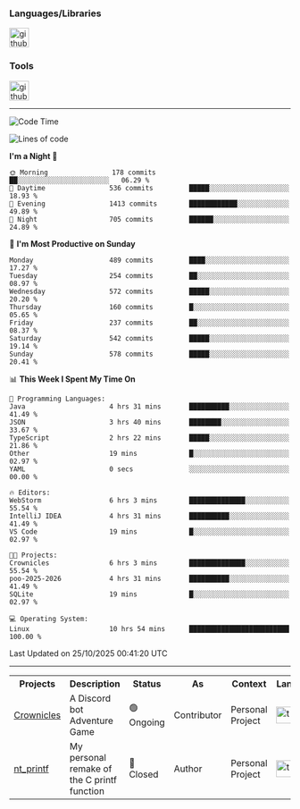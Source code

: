 <div>
    <h3>Languages/Libraries</h3>
    <img alt="github-chart" src="https://skillicons.dev/icons?i=c,py,js,ts,discordjs,html,css,md" height="35px">
</div>
<div>
    <h3>Tools</h3>
    <img alt="github-chart" src="https://skillicons.dev/icons?i=discord,git,github,gitlab,vim,vscode,webstorm,pycharm,ubuntu,pnpm,nodejs,docker" height="35px">
</div>

---
<!--START_SECTION:waka-->
![Code Time](http://img.shields.io/badge/Code%20Time-371%20hrs%2017%20mins-blue)

![Lines of code](https://img.shields.io/badge/From%20Hello%20World%20I%27ve%20Written-142.8%20thousand%20lines%20of%20code-blue)

**I'm a Night 🦉** 

```text
🌞 Morning                178 commits         ██░░░░░░░░░░░░░░░░░░░░░░░   06.29 % 
🌆 Daytime                536 commits         █████░░░░░░░░░░░░░░░░░░░░   18.93 % 
🌃 Evening                1413 commits        ████████████░░░░░░░░░░░░░   49.89 % 
🌙 Night                  705 commits         ██████░░░░░░░░░░░░░░░░░░░   24.89 % 
```
📅 **I'm Most Productive on Sunday** 

```text
Monday                   489 commits         ████░░░░░░░░░░░░░░░░░░░░░   17.27 % 
Tuesday                  254 commits         ██░░░░░░░░░░░░░░░░░░░░░░░   08.97 % 
Wednesday                572 commits         █████░░░░░░░░░░░░░░░░░░░░   20.20 % 
Thursday                 160 commits         █░░░░░░░░░░░░░░░░░░░░░░░░   05.65 % 
Friday                   237 commits         ██░░░░░░░░░░░░░░░░░░░░░░░   08.37 % 
Saturday                 542 commits         █████░░░░░░░░░░░░░░░░░░░░   19.14 % 
Sunday                   578 commits         █████░░░░░░░░░░░░░░░░░░░░   20.41 % 
```


📊 **This Week I Spent My Time On** 

```text
💬 Programming Languages: 
Java                     4 hrs 31 mins       ██████████░░░░░░░░░░░░░░░   41.49 % 
JSON                     3 hrs 40 mins       ████████░░░░░░░░░░░░░░░░░   33.67 % 
TypeScript               2 hrs 22 mins       █████░░░░░░░░░░░░░░░░░░░░   21.86 % 
Other                    19 mins             █░░░░░░░░░░░░░░░░░░░░░░░░   02.97 % 
YAML                     0 secs              ░░░░░░░░░░░░░░░░░░░░░░░░░   00.00 % 

🔥 Editors: 
WebStorm                 6 hrs 3 mins        ██████████████░░░░░░░░░░░   55.54 % 
IntelliJ IDEA            4 hrs 31 mins       ██████████░░░░░░░░░░░░░░░   41.49 % 
VS Code                  19 mins             █░░░░░░░░░░░░░░░░░░░░░░░░   02.97 % 

🐱‍💻 Projects: 
Crownicles               6 hrs 3 mins        ██████████████░░░░░░░░░░░   55.54 % 
poo-2025-2026            4 hrs 31 mins       ██████████░░░░░░░░░░░░░░░   41.49 % 
SQLite                   19 mins             █░░░░░░░░░░░░░░░░░░░░░░░░   02.97 % 

💻 Operating System: 
Linux                    10 hrs 54 mins      █████████████████████████   100.00 % 
```


 Last Updated on 25/10/2025 00:41:20 UTC
<!--END_SECTION:waka-->

---
<table>
    <tr>
        <th>Projects</th>
        <th>Description</th>
        <th>Status</th>
        <th>As</th>
        <th>Context</th>
        <th>Language</th>
    </tr>
    <tr>
        <td>
            <a href="https://github.com/Crownicles/Crownicles">Crownicles</a>
        </td>
        <td>
            A Discord bot Adventure Game
        </td>
        <td>
            🟢 Ongoing
        </td>
        <td>
            Contributor
        </td>
        <td>
            Personal Project
        </td>
        <td>
            <img alt="ts icon" src="https://skillicons.dev/icons?i=ts" height="30px">
        </td>
    </tr>
        <td>
            <a href="https://github.com/Ntalcme/nt_printf">nt_printf</a>
        </td>
        <td>
             My personal remake of the C printf function 
        </td>
        <td>
            🔴 Closed
        </td>
        <td>
            Author
        </td>
        <td>
            Personal Project
        </td>
        <td>
            <img alt="ts icon" src="https://skillicons.dev/icons?i=c" height="30px">
        </td>
    </tr>
</table>
